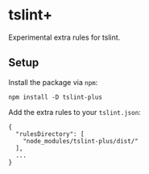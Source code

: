 # tslint+

Experimental extra rules for tslint.

## Setup

Install the package via `npm`:

    npm install -D tslint-plus

Add the extra rules to your `tslint.json`:

    {
      "rulesDirectory": [
        "node_modules/tslint-plus/dist/"
      ],
      ...
    }
